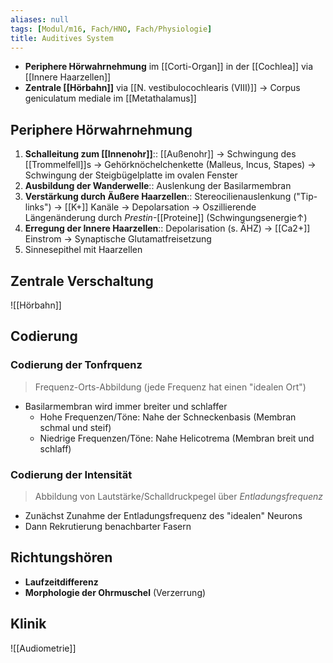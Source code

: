 ```yaml
---
aliases: null
tags: [Modul/m16, Fach/HNO, Fach/Physiologie]
title: Auditives System
---
```

- **Periphere Hörwahrnehmung** im [[Corti-Organ]] in der [[Cochlea]] via [[Innere Haarzellen]]
- **Zentrale [[Hörbahn]]** via [[N. vestibulocochlearis (VIII)]] → Corpus geniculatum mediale im [[Metathalamus]]

## Periphere Hörwahrnehmung
1. **Schalleitung zum [[Innenohr]]**:: [[Außenohr]] → Schwingung des [[Trommelfell]]s → Gehörknöchelchenkette (Malleus, Incus, Stapes) → Schwingung der Steigbügelplatte im ovalen Fenster
2. **Ausbildung der Wanderwelle**:: Auslenkung der Basilarmembran
3.   **Verstärkung durch Äußere Haarzellen**:: Stereocilienauslenkung ("Tip-links") → [[K+]] Kanäle → Depolarsation → Oszillierende Längenänderung durch *Prestin*-[[Proteine]] (Schwingungsenergie↑)
4.   **Erregung der Innere Haarzellen**:: Depolarisation (s. ÄHZ) → [[Ca2+]] Einstrom → Synaptische Glutamatfreisetzung
5.   Sinnesepithel mit Haarzellen

## Zentrale Verschaltung
![[Hörbahn]]

## Codierung
### Codierung der Tonfrquenz
> Frequenz-Orts-Abbildung (jede Frequenz hat einen "idealen Ort")
- Basilarmembran wird immer breiter und schlaffer
	- Hohe Frequenzen/Töne: Nahe der Schneckenbasis (Membran schmal und steif)
	- Niedrige Frequenzen/Töne: Nahe Helicotrema (Membran breit und schlaff)
### Codierung der Intensität
> Abbildung von Lautstärke/Schalldruckpegel über *Entladungsfrequenz*
- Zunächst Zunahme der Entladungsfrequenz des "idealen" Neurons
- Dann Rekrutierung benachbarter Fasern

## Richtungshören
- **Laufzeitdifferenz**
- **Morphologie der Ohrmuschel** (Verzerrung)

## Klinik
![[Audiometrie]]